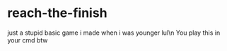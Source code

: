 # reach-the-finish
just a stupid basic game i made when i was younger lul\n
You play this in your cmd btw
